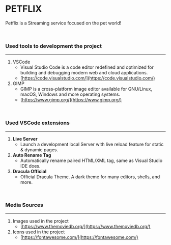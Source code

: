 # PETFLIX
Petflix is ​​a Streaming service focused on the pet world!

<br />

### **Used tools to development the project**
----
1. VSCode
    - Visual Studio Code is a code editor redefined and optimized for building and debugging modern web and cloud applications.
    - [https://code.visualstudio.com/](https://code.visualstudio.com/)
2. GIMP
    - GIMP is a cross-platform image editor available for GNU/Linux, macOS, Windows and more operating systems.
    - [https://www.gimp.org/](https://www.gimp.org/)

<br />

### **Used VSCode extensions**
----
1. **Live Server**
    - Launch a development local Server with live reload feature for static & dynamic pages.
2. **Auto Rename Tag**
    - Automatically rename paired HTML/XML tag, same as Visual Studio IDE does.
3. **Dracula Official**
    - Official Dracula Theme. A dark theme for many editors, shells, and more.

<br />

### **Media Sources**
----
1. Images used in the project
    - [https://www.themoviedb.org/](https://www.themoviedb.org/)
2. Icons used in the project
    - [https://fontawesome.com/](https://fontawesome.com/)
<br />



